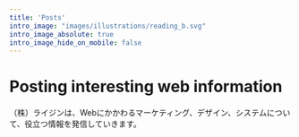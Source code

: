 ```yaml
---
title: 'Posts'
intro_image: "images/illustrations/reading_b.svg"
intro_image_absolute: true
intro_image_hide_on_mobile: false
---
```


# Posting interesting web information
（株）ライジンは、Webにかかわるマーケティング、デザイン、システムについて、役立つ情報を発信していきます。